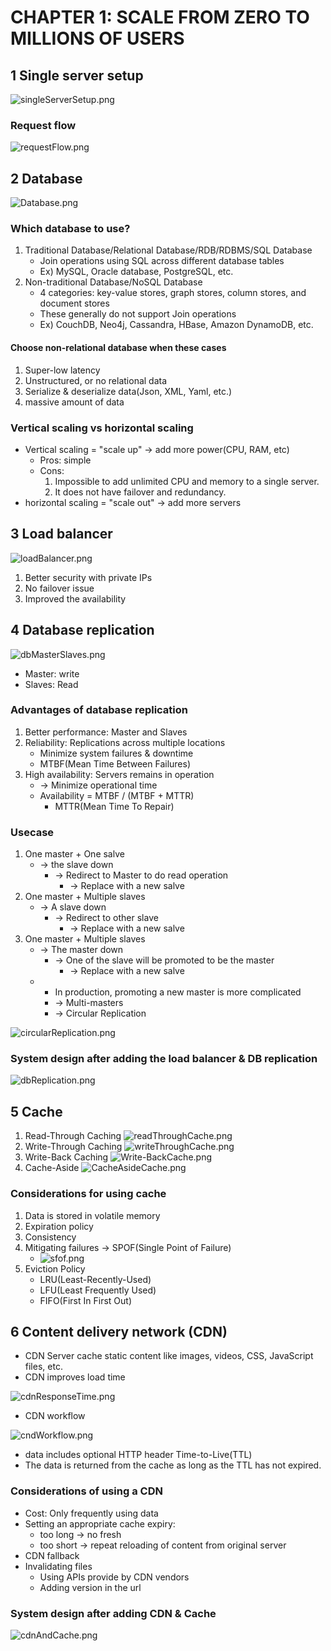 # CHAPTER 1: SCALE FROM ZERO TO MILLIONS OF USERS		

## 1 Single server setup
![singleServerSetup.png](pictures%2FsingleServerSetup.png)
### Request flow
![requestFlow.png](pictures%2FrequestFlow.png)

## 2 Database
![Database.png](pictures%2FDatabase.png)
### Which database to use?
1. Traditional Database/Relational Database/RDB/RDBMS/SQL Database
    - Join operations using SQL across different database tables
    - Ex) MySQL, Oracle database, PostgreSQL, etc.
2. Non-traditional Database/NoSQL Database
    - 4 categories: key-value stores, graph stores, column stores, and document stores
    - These generally do not support Join operations
    - Ex) CouchDB, Neo4j, Cassandra, HBase, Amazon DynamoDB, etc.
#### Choose non-relational database when these cases
1. Super-low latency
2. Unstructured, or no relational data
3. Serialize & deserialize data(Json, XML, Yaml, etc.)
4. massive amount of data
### Vertical scaling vs horizontal scaling
- Vertical scaling = "scale up" -> add more power(CPU, RAM, etc)
  - Pros: simple
  - Cons: 
    1. Impossible to add unlimited CPU and memory to a single server.
    2. It does not have failover and redundancy.
- horizontal scaling = "scale out" -> add more servers

## 3 Load balancer
![loadBalancer.png](pictures%2FloadBalancer.png)
1. Better security with private IPs 
2. No failover issue 
3. Improved the availability

## 4 Database replication
![dbMasterSlaves.png](pictures%2FdbMasterSlaves.png)
- Master: write
- Slaves: Read
### Advantages of database replication
1. Better performance: Master and Slaves
2. Reliability: Replications across multiple locations 
   - Minimize system failures & downtime
   - MTBF(Mean Time Between Failures)
3. High availability: Servers remains in operation
   - -> Minimize operational time
   - Availability = MTBF / (MTBF + MTTR)
     - MTTR(Mean Time To Repair)

### Usecase
1. One master + One salve 
   - -> the slave down 
     - -> Redirect to Master to do read operation 
       - -> Replace with a new salve
2. One master + Multiple slaves 
   - -> A slave down
     - -> Redirect to other slave
       - -> Replace with a new salve
3. One master + Multiple slaves
    - -> The master down
        - -> One of the slave will be promoted to be the master
            - -> Replace with a new salve
    - * In production, promoting a new master is more complicated
      - -> Multi-masters
      - -> Circular Replication
      
![circularReplication.png](pictures%2FcircularReplication.png)

### System design after adding the load balancer & DB replication
![dbReplication.png](pictures%2FdbReplication.png)

## 5 Cache
1. Read-Through Caching
![readThroughCache.png](pictures%2FreadThroughCache.png)
2. Write-Through Caching
![writeThroughCache.png](pictures%2FwriteThroughCache.png)
3. Write-Back Caching
![Write-BackCache.png](pictures%2FWrite-BackCache.png)
4. Cache-Aside
![CacheAsideCache.png](pictures%2FcacheAside.png)

### Considerations for using cache
1. Data is stored in volatile memory
2. Expiration policy
3. Consistency
4. Mitigating failures -> SPOF(Single Point of Failure)
   - ![sfof.png](pictures%2Fsfof.png)
5. Eviction Policy
   - LRU(Least-Recently-Used)
   - LFU(Least Frequently Used)
   - FIFO(First In First Out)

## 6 Content delivery network (CDN)
- CDN Server cache static content like images, videos, CSS, JavaScript files, etc.
- CDN improves load time

![cdnResponseTime.png](pictures%2FcdnResponseTime.png)
- CDN workflow

![cndWorkflow.png](pictures%2FcndWorkflow.png)
- data includes optional HTTP header Time-to-Live(TTL)
- The data is returned from the cache as long as the TTL has not expired.

### Considerations of using a CDN
- Cost: Only frequently using data
- Setting an appropriate cache expiry: 
  - too long -> no fresh
  - too short -> repeat reloading of content from original server
- CDN fallback
- Invalidating files
  - Using APIs provide by CDN vendors
  - Adding version in the url

### System design after adding CDN & Cache
![cdnAndCache.png](pictures%2FcdnAndCache.png)